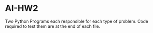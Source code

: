 # AI-HW2
Two Python Programs each responsible for each type of problem.
Code required to test them are at the end of each file.
